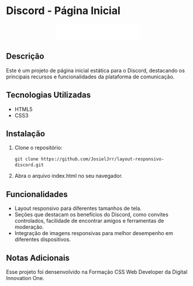 # Discord - Página Inicial

<p align="center">
  <img src="assets/images/Group-800w.png" alt="Logo do Discord">
</p>

## Descrição
Este é um projeto de página inicial estática para o Discord, destacando os principais recursos e funcionalidades da plataforma de comunicação.

## Tecnologias Utilizadas
- HTML5
- CSS3
  
## Instalação
1. Clone o repositório:
   ```brash
   git clone https://github.com/JosielJrr/layout-responsivo-discord.git

2. Abra o arquivo index.html no seu navegador.

## Funcionalidades
- Layout responsivo para diferentes tamanhos de tela.
- Seções que destacam os benefícios do Discord, como convites controlados, facilidade de encontrar amigos e ferramentas de moderação.
- Integração de imagens responsivas para melhor desempenho em diferentes dispositivos.

## Notas Adicionais
Esse projeto foi densenvolvido na Formação CSS Web Developer da Digital Innovation One.
